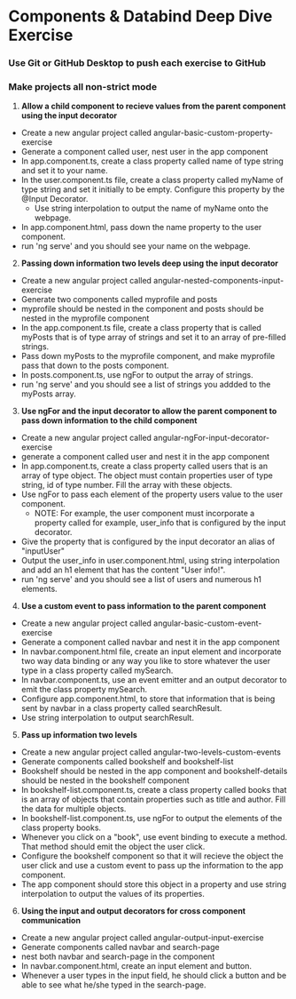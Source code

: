 # Components & Databind Deep Dive Exercise
### Use Git or GitHub Desktop to push each exercise to GitHub
### Make projects all non-strict mode

1. **Allow a child component to recieve values from the parent component using the input decorator**
 - Create a new angular project called angular-basic-custom-property-exercise
 - Generate a component called user, nest user in the app component
 - In app.component.ts, create a class property called name of type string and set it to your name.
 - In the user.component.ts file, create a class property called myName of type string and set it initially to be empty. Configure this property by the @Input Decorator.
   - Use string interpolation to output the name of myName onto the webpage.
 - In app.component.html, pass down the name property to the user component.
 - run 'ng serve' and you should see your name on the webpage.

2. **Passing down information two levels deep using the input decorator**
 - Create a new angular project called angular-nested-components-input-exercise
 - Generate two components called myprofile and posts
 - myprofile should be nested in the component and posts should be nested in the myprofile component
 - In the app.component.ts file, create a class property that is called myPosts that is of type array of strings and set it to an array of pre-filled strings.
 - Pass down myPosts to the myprofile component, and make myprofile pass that down to the posts component.
 - In posts.component.ts, use ngFor to output the array of strings.
 - run 'ng serve' and you should see a list of strings you addded to the myPosts array.

3. **Use ngFor and the input decorator to allow the parent component to pass down information to the child component**
  - Create a new angular project called angular-ngFor-input-decorator-exercise
  - generate a component called user and nest it in the app component
  - In app.component.ts, create a class property called users that is an array of type object. The object must contain properties user of type string, id of type number. Fill the array with these objects.
  - Use ngFor to pass each element of the property users value to the user component.
    - NOTE: For example, the user component must incorporate a property called for example, user_info that is configured by the input decorator.
  - Give the property that is configured by the input decorator an alias of "inputUser"
  - Output the user_info in user.component.html, using string interpolation and add an h1 element that has the content "User info!".
  - run 'ng serve' and you should see a list of users and numerous h1 elements.

4. **Use a custom event to pass information to the parent component**
  - Create a new angular project called angular-basic-custom-event-exercise
  - Generate a component called navbar and nest it in the app component
  - In navbar.component.html file, create an input element and incorporate two way data binding or any way you like to store whatever the user type in a class property called mySearch. 
  - In navbar.component.ts, use an event emitter and an output decorator to emit the class property mySearch.
  - Configure app.component.html, to store that information that is being sent by navbar in a class property called searchResult.
  - Use string interpolation to output searchResult.

5. **Pass up information two levels**
  - Create a new angular project called angular-two-levels-custom-events
  - Generate components called bookshelf and bookshelf-list
  - Bookshelf should be nested in the app component and bookshelf-details should be nested in the bookshelf component
  - In bookshelf-list.component.ts, create a class property called books that is an array of objects that contain properties such as title and author. Fill the data for multiple objects.
  - In bookshelf-list.component.ts, use ngFor to output the elements of the class property books. 
  - Whenever you click on a "book", use event binding to execute a method. That method should emit the object the user click.
  - Configure the bookshelf component so that it will recieve the object the user click and use a custom event to pass up the information to the app component.
  - The app component should store this object in a property and use string interpolation to output the values of its properties.

6. **Using the input and output decorators for cross component communication**
  - Create a new angular project called angular-output-input-exercise
  - Generate components called navbar and search-page
  - nest both navbar and search-page in the component
  - In navbar.component.html, create an input element and button.
  - Whenever a user types in the input field, he should click a button and be able to see what he/she typed in the search-page.


  

  